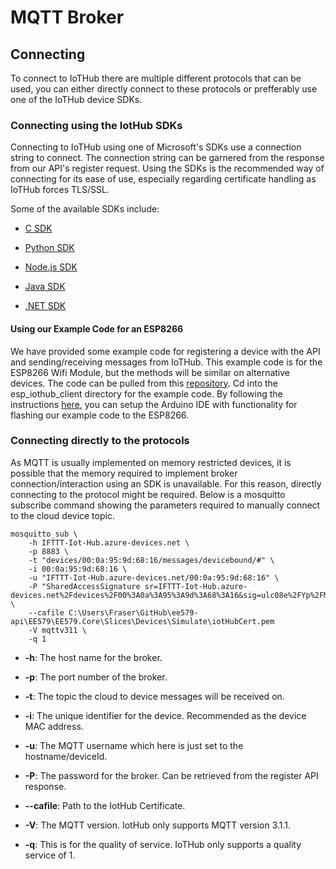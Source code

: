 # MQTT Broker

## Connecting

To connect to IoTHub there are multiple different protocols that can be used, you can either directly connect to these protocols or prefferably use one of the IoTHub device SDKs.

### Connecting using the IotHub SDKs

Connecting to IoTHub using one of Microsoft's SDKs use a connection string to connect. The connection string can be garnered from the response from our API's register request. Using the SDKs is the recommended way of connecting for its ease of use, especially regarding certificate handling as IoTHub forces TLS/SSL.

Some of the available SDKs include:

* [C SDK](https://github.com/Azure/azure-iot-sdk-c)

* [Python SDK](https://github.com/Azure/azure-iot-sdk-python)

* [Node.js SDK](https://github.com/Azure/azure-iot-sdk-node)

* [Java SDK](https://github.com/Azure/azure-iot-sdk-java)

* [.NET SDK](https://github.com/Azure/azure-iot-sdk-csharp)


#### Using our Example Code for an ESP8266

We have provided some example code for registering a device with the API and sending/receiving messages from IoTHub. This example code is for the ESP8266 Wifi Module, but the methods will be similar on alternative devices. The code can be pulled from this [repository](https://github.com/fraserb99/ee579-msp430.git). Cd into the esp_iothub_client directory for the example code. By following the instructions [here](https://github.com/Azure/azure-iot-arduino), you can setup the Arduino IDE with functionality for flashing our example code to the ESP8266.

### Connecting directly to the protocols

As MQTT is usually implemented on memory restricted devices, it is possible that the memory required to implement broker connection/interaction using an SDK is unavailable. For this reason, directly connecting to the protocol might be required. Below is a mosquitto subscribe command showing the parameters required to manually connect to the cloud device topic.

```
mosquitto_sub \
    -h IFTTT-Iot-Hub.azure-devices.net \
    -p 8883 \
    -t "devices/00:0a:95:9d:68:16/messages/devicebound/#" \
    -i 00:0a:95:9d:68:16 \
    -u "IFTTT-Iot-Hub.azure-devices.net/00:0a:95:9d:68:16" \
    -P "SharedAccessSignature sr=IFTTT-Iot-Hub.azure-devices.net%2Fdevices%2F00%3A0a%3A95%3A9d%3A68%3A16&sig=ulc08e%2FYp%2FMLJdyMLxsV7pqTQ12XamytzQjxFFithNg%3D&se=1618623078" \
    --cafile C:\Users\Fraser\GitHub\ee579-api\EE579\EE579.Core\Slices\Devices\Simulate\iotHubCert.pem 
    -V mqttv311 \
    -q 1
```

* **-h**: The host name for the broker. 

* **-p**: The port number of the broker.

* **-t**: The topic the cloud to device messages will be received on.

* **-i**: The unique identifier for the device. Recommended as the device MAC address.

* **-u**: The MQTT username which here is just set to the hostname/deviceId.

* **-P**: The password for the broker. Can be retrieved from the register API response.

* **--cafile**: Path to the IotHub Certificate.

* **-V**: The MQTT version. IotHub only supports MQTT version 3.1.1.

* **-q**: This is for the quality of service. IoTHub only supports a quality service of 1.